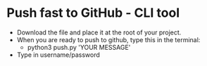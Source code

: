 # Push fast to GitHub - CLI tool 

- Download the file and place it at the root of your project. 
- When you are ready to push to github, type this in the terminal: 
  - python3 push.py 'YOUR MESSAGE'
- Type in username/password
